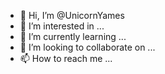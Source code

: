 - 👋 Hi, I’m @UnicornYames
- 👀 I’m interested in ...
- 🌱 I’m currently learning ...
- 💞️ I’m looking to collaborate on ...
- 📫 How to reach me ...

<!---
UnicornYames/UnicornYames is a ✨ special ✨ repository because its `README.md` (this file) appears on your GitHub profile.
You can click the Preview link to take a look at your changes.
--->
